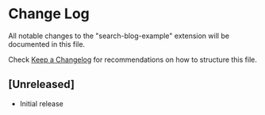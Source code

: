# Change Log

All notable changes to the "search-blog-example" extension will be documented in this file.

Check [Keep a Changelog](http://keepachangelog.com/) for recommendations on how to structure this file.

## [Unreleased]

- Initial release